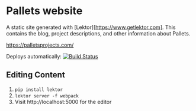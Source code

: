 # Pallets website

A static site generated with [Lektor][https://www.getlektor.com]. This
contains the blog, project descriptions, and other information about
Pallets.

https://palletsprojects.com/

Deploys automatically: [![Build Status](https://travis-ci.org/pallets/website.svg?branch=master)](https://travis-ci.org/pallets/website)


## Editing Content

1. `pip install lektor`
2. `lektor server -f webpack`
3. Visit http://localhost:5000 for the editor
